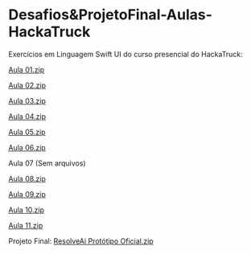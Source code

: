 # Desafios&ProjetoFinal-Aulas-HackaTruck
Exercícios em Linguagem Swift UI do curso presencial do HackaTruck:

[Aula 01.zip](https://github.com/user-attachments/files/21266768/Aula.01.zip)

[Aula 02.zip](https://github.com/user-attachments/files/21266773/Aula.02.zip)

[Aula 03.zip](https://github.com/user-attachments/files/21266932/Aula.03.zip)

[Aula 04.zip](https://github.com/user-attachments/files/21266933/Aula.04.zip)

[Aula 05.zip](https://github.com/user-attachments/files/21266934/Aula.05.zip)

[Aula 06.zip](https://github.com/user-attachments/files/21266935/Aula.06.zip)

Aula 07 (Sem arquivos)

[Aula 08.zip](https://github.com/user-attachments/files/21271646/Aula.08.zip)

[Aula 09.zip](https://github.com/user-attachments/files/21323232/Aula.09.zip)

[Aula 10.zip](https://github.com/user-attachments/files/21323684/Aula.10.zip)

[Aula 11.zip](https://github.com/user-attachments/files/21355315/Aula.11.zip)

Projeto Final:
[ResolveAi Protótipo Oficial.zip](https://github.com/user-attachments/files/21539439/ResolveAi.Prototipo.Oficial.zip)
